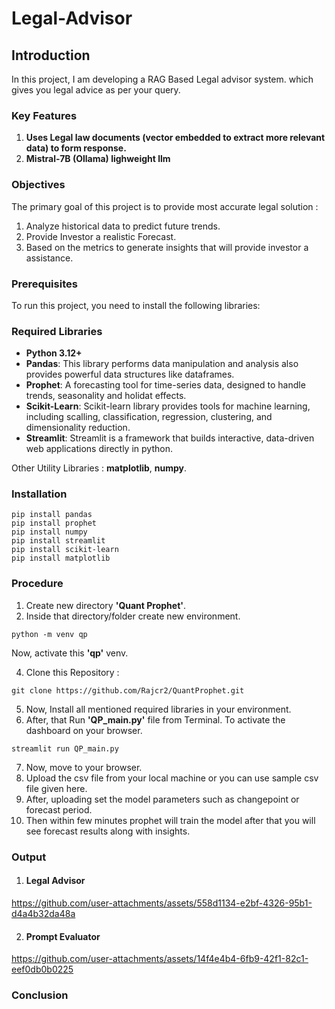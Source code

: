 # Legal-Advisor

## Introduction

In this project, I am developing a RAG Based Legal advisor system. which gives you legal advice as per your query.

### Key Features

1. **Uses Legal law documents (vector embedded to extract more relevant data) to form response.**
2. **Mistral-7B (Ollama) lighweight llm**

### Objectives

The primary goal of this project is to provide most accurate legal solution  :

1. Analyze historical data to predict future trends.
2. Provide Investor a realistic Forecast.
3. Based on the metrics to generate insights that will provide investor a assistance.

### Prerequisites
To run this project, you need to install the following libraries:
### Required Libraries

- **Python 3.12+**
- **Pandas**: This library performs data manipulation and analysis also provides powerful data structures like dataframes.
- **Prophet**: A forecasting tool for time-series data, designed to handle trends, seasonality and holidat effects.
- **Scikit-Learn**: Scikit-learn library provides tools for machine learning, including scalling, classification, regression, clustering, and dimensionality reduction.
- **Streamlit**: Streamlit is a framework that builds interactive, data-driven web applications directly in python.  

Other Utility Libraries : **matplotlib**, **numpy**.

### Installation

   ```
   pip install pandas
   pip install prophet
   pip install numpy
   pip install streamlit
   pip install scikit-learn
   pip install matplotlib
   ```

### Procedure

1.   Create new directory **'Quant Prophet'**.
2.   Inside that directory/folder create new environment.
   
   ```
   python -m venv qp
   ```

  Now, activate this **'qp'** venv.
  
4.   Clone this Repository :

   ```
   git clone https://github.com/Rajcr2/QuantProphet.git
   ```
5.   Now, Install all mentioned required libraries in your environment.
6.   After, that Run **'QP_main.py'** file from Terminal. To activate the dashboard on your browser.
   ```
   streamlit run QP_main.py
   ``` 
7. Now, move to your browser.
8. Upload the csv file from your local machine or you can use sample csv file given here.
9. After, uploading set the model parameters such as changepoint or forecast period.
10. Then within few minutes prophet will train the model after that you will see forecast results along with insights.



### Output

1. #### Legal Advisor

https://github.com/user-attachments/assets/558d1134-e2bf-4326-95b1-d4a4b32da48a

2. #### Prompt Evaluator

https://github.com/user-attachments/assets/14f4e4b4-6fb9-42f1-82c1-eef0db0b0225









### Conclusion






